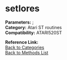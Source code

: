 # setlores

**Parameters:** ;  
**Category:** Atari ST routines  
**Compatibility:** ATARI520ST  

**Reference Link:**  
[Back to Categories](../categories/atari_st_routines.md)  
[Back to Methods List](../../SUMMARY.md)

